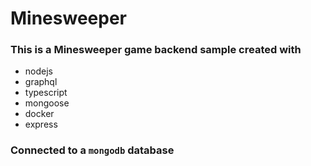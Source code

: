 # Minesweeper

### This is a Minesweeper game backend sample created with
- nodejs
- graphql
- typescript
- mongoose
- docker
- express

### Connected to a `mongodb` database